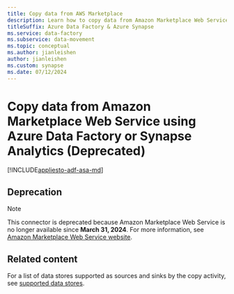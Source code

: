 ```yaml
---
title: Copy data from AWS Marketplace
description: Learn how to copy data from Amazon Marketplace Web Service to supported sink data stores using a copy activity in an Azure Data Factory or Synapse Analytics pipeline.
titleSuffix: Azure Data Factory & Azure Synapse
ms.service: data-factory
ms.subservice: data-movement
ms.topic: conceptual
ms.author: jianleishen
author: jianleishen
ms.custom: synapse
ms.date: 07/12/2024
---
```


# Copy data from Amazon Marketplace Web Service using Azure Data Factory or Synapse Analytics (Deprecated)

[!INCLUDE[appliesto-adf-asa-md](includes/appliesto-adf-asa-md.md)]

## Deprecation

>[!Note]
>This connector is deprecated because Amazon Marketplace Web Service is no longer available since **March 31, 2024**. For more information, see [Amazon Marketplace Web Service website](https://docs.developer.amazonservices.com/en_US/dev_guide/index.html).


## Related content
For a list of data stores supported as sources and sinks by the copy activity, see [supported data stores](copy-activity-overview.md#supported-data-stores-and-formats).